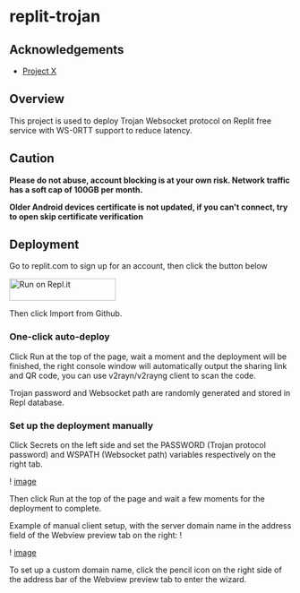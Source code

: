 # replit-trojan

## Acknowledgements

- [Project X](https://github.com/XTLS/Xray-core)

## Overview

This project is used to deploy Trojan Websocket protocol on Replit free service with WS-0RTT support to reduce latency.

## Caution

 **Please do not abuse, account blocking is at your own risk. Network traffic has a soft cap of 100GB per month.**
 
 **Older Android devices certificate is not updated, if you can't connect, try to open skip certificate verification**

## Deployment
 
Go to replit.com to sign up for an account, then click the button below

<a href="https://repl.it/github.com/vijay-kumar2/replit-trojan">
  <img alt="Run on Repl.it" src="https://repl.it/badge/github/andbruibm/reader-replit" style="height: 40px; width: 190px;" />
</a>

Then click Import from Github.

### One-click auto-deploy

Click Run at the top of the page, wait a moment and the deployment will be finished, the right console window will automatically output the sharing link and QR code, you can use v2rayn/v2rayng client to scan the code.

Trojan password and Websocket path are randomly generated and stored in Repl database.

### Set up the deployment manually

Click Secrets on the left side and set the PASSWORD (Trojan protocol password) and WSPATH (Websocket path) variables respectively on the right tab.

! [image](https://user-images.githubusercontent.com/98247050/205805317-349f4814-5d1b-4fba-8d53-7de12a7f1810.png)

Then click Run at the top of the page and wait a few moments for the deployment to complete.

Example of manual client setup, with the server domain name in the address field of the Webview preview tab on the right: !

! [image](https://user-images.githubusercontent.com/98247050/205805711-75a6ddcf-20c6-4e2c-a90a-05dc979ade45.png)

To set up a custom domain name, click the pencil icon on the right side of the address bar of the Webview preview tab to enter the wizard.

